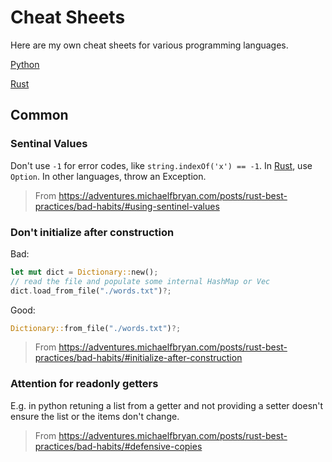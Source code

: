 # Cheat Sheets

Here are my own cheat sheets for various programming languages.

[Python](python)

[Rust](rust.md)

## Common

### Sentinal Values

Don't use `-1` for error codes, like `string.indexOf('x') == -1`. In [Rust](rust.md), use `Option`. In other languages, throw an Exception.

> From https://adventures.michaelfbryan.com/posts/rust-best-practices/bad-habits/#using-sentinel-values

### Don't initialize after construction

Bad:

```rust
let mut dict = Dictionary::new();
// read the file and populate some internal HashMap or Vec
dict.load_from_file("./words.txt")?;
```

Good:

```rust
Dictionary::from_file("./words.txt")?;
```

> From https://adventures.michaelfbryan.com/posts/rust-best-practices/bad-habits/#initialize-after-construction

### Attention for readonly getters

E.g. in python retuning a list from a getter and not providing a setter doesn't ensure the list or the items don't change.

> From https://adventures.michaelfbryan.com/posts/rust-best-practices/bad-habits/#defensive-copies
